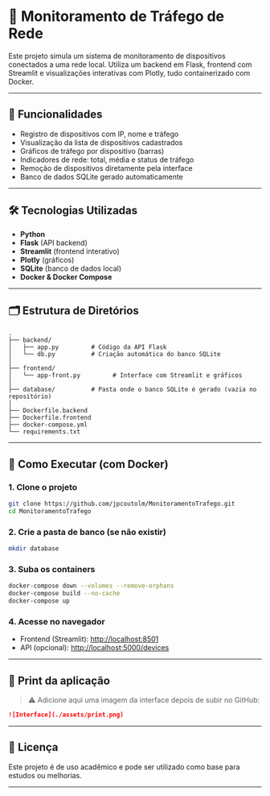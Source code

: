 # 📡 Monitoramento de Tráfego de Rede

Este projeto simula um sistema de monitoramento de dispositivos conectados a uma rede local. Utiliza um backend em Flask, frontend com Streamlit e visualizações interativas com Plotly, tudo containerizado com Docker.

---

## 🚀 Funcionalidades

- Registro de dispositivos com IP, nome e tráfego
- Visualização da lista de dispositivos cadastrados
- Gráficos de tráfego por dispositivo (barras)
- Indicadores de rede: total, média e status de tráfego
- Remoção de dispositivos diretamente pela interface
- Banco de dados SQLite gerado automaticamente

---

## 🛠 Tecnologias Utilizadas

- **Python**
- **Flask** (API backend)
- **Streamlit** (frontend interativo)
- **Plotly** (gráficos)
- **SQLite** (banco de dados local)
- **Docker & Docker Compose**

---

## 🗂 Estrutura de Diretórios

```
.
├── backend/
│   ├── app.py         # Código da API Flask
│   └── db.py          # Criação automática do banco SQLite
│
├── frontend/
│   └── app-front.py         # Interface com Streamlit e gráficos
│
├── database/          # Pasta onde o banco SQLite é gerado (vazia no repositório)
│
├── Dockerfile.backend
├── Dockerfile.frontend
├── docker-compose.yml
└── requirements.txt
```

---

## 🐳 Como Executar (com Docker)

### 1. Clone o projeto

```bash
git clone https://github.com/jpcoutolm/MonitoramentoTrafego.git
cd MonitoramentoTrafego
```

### 2. Crie a pasta de banco (se não existir)

```bash
mkdir database
```

### 3. Suba os containers

```bash
docker-compose down --volumes --remove-orphans
docker-compose build --no-cache
docker-compose up
```

### 4. Acesse no navegador

- Frontend (Streamlit): [http://localhost:8501](http://localhost:8501)
- API (opcional): [http://localhost:5000/devices](http://localhost:5000/devices)

---

## 📸 Print da aplicação

> ⚠️ Adicione aqui uma imagem da interface depois de subir no GitHub:

```md
![Interface](./assets/print.png)
```

---

## 📄 Licença

Este projeto é de uso acadêmico e pode ser utilizado como base para estudos ou melhorias.

---
